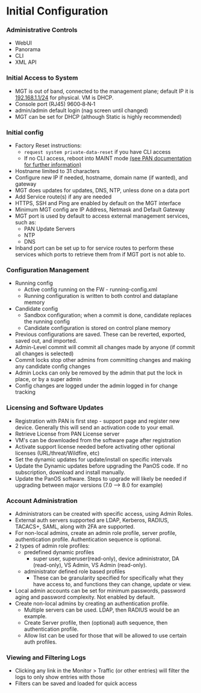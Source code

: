 # Initial Configuration

### Administrative Controls
* WebUI
* Panorama
* CLI
* XML API

### Initial Access to System
* MGT is out of band, connected to the management plane; default IP it is [192.168.1.1/24](https://192.168.1.1) for physical. VM is DHCP.
* Console port (RJ45) 9600‐8‐N‐1
* admin/admin default login (nag screen until changed)
* MGT can be set for DHCP (although Static is highly recommended)

### Initial config
* Factory Reset instructions:
  * `request system private-data-reset` if you have CLI access
  * If no CLI access, reboot into MAINT mode [(see PAN documentation for further information)](https://live.paloaltonetworks.com/t5/Management-Articles/How-to-Enter-Maintenance-Mode-on-the-Palo-Alto-Networks-Firewall/ta-p/55082)
* Hostname limited to 31 characters
* Configure new IP if needed, hostname, domain name (if wanted), and gateway
* MGT does updates for updates, DNS, NTP, unless done on a data port
* Add Service route(s) if any are needed
* HTTPS, SSH and Ping are enabled by default on the MGT interface
* Minimum MGT config are IP Address, Netmask and Default Gateway
* MGT port is used by default to access external management services, such as:
  * PAN Update Servers
  * NTP
  * DNS
* Inband port can be set up to for service routes to perform these services which ports to retrieve them from if MGT port is not able to.

### Configuration Management
* Running config
  * Active config running on the FW - running-config.xml
  * Running configuration is written to both control and dataplane memory
* Candidate config
  * Sandbox configuration; when a commit is done, candidate replaces the running config
  * Candidate configuration is stored on control plane memory
* Previous configurations are saved. These can be reverted, exported, saved out, and imported.
* Admin-Level commit will commit all changes made by anyone (if commit all changes is selected)
* Commit locks stop other admins from committing changes and making any candidate config changes
* Admin Locks can only be removed by the admin that put the lock in place, or by a super admin
* Config changes are logged under the admin logged in for change tracking

### Licensing and Software Updates
* Registration with PAN is first step - support page and register new device. Generally this will send an activation code to your email.
* Retrieve License from PAN License server
* VM's can be downloaded from the software page after registration
* Activate support license needed before activating other optional licenses (URL/threat/Wildfire, etc)
* Set the dynamic updates for update/install on specific intervals
* Update the Dynamic updates before upgrading the PanOS code. If no subscription, download and install manually.
* Update the PanOS software. Steps to upgrade will likely be needed if upgrading between major versions (7.0 --> 8.0 for example)

### Account Administration
* Administrators can be created with specific access, using Admin Roles.
* External auth servers supported are LDAP, Kerberos, RADIUS, TACACS+, SAML, along with 2FA are supported.
* For non-local admins, create an admin role profile, server profile, authentication profile. Authentication sequence is optional.
* 2 types of admin role profiles:
  * predefined dynamic profiles
    * super user, superuser(read-only), device administrator, DA (read-only), VS Admin, VS Admin (read-only).
  * administrator defined role based profiles
    * These can be granularity specified for specifically what they have access to, and functions they can change, update or view.
* Local admin accounts can be set for minimum passwords, password aging and password complexity. Not enabled by default.
* Create non-local admins by creating an authentication profile.
  * Multiple servers can be used. LDAP, then RADIUS would be an example.
  * Create Server profile, then (optional) auth sequence, then authentication profile.
  * Allow list can be used for those that will be allowed to use certain auth profiles.

### Viewing and Filtering Logs
* Clicking any link in the Monitor > Traffic (or other entries) will filter the logs to only show entries with those
* Filters can be saved and loaded for quick access
